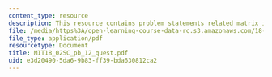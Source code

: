 ```yaml
---
content_type: resource
description: This resource contains problem statements related matrix inverses.
file: /media/https%3A/open-learning-course-data-rc.s3.amazonaws.com/18-02sc-multivariable-calculus-fall-2010/e3d204905da69b83ff39bda630812ca2_MIT18_02SC_pb_12_quest.pdf
file_type: application/pdf
resourcetype: Document
title: MIT18_02SC_pb_12_quest.pdf
uid: e3d20490-5da6-9b83-ff39-bda630812ca2
---
```

